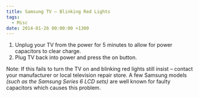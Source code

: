 ```yaml
---
title: Samsung TV – Blinking Red Lights
tags:
  - Misc
date: 2014-01-26 00:00:00 +1300
---
```


  1. Unplug your TV from the power for 5 minutes to allow for power capacitors to clear charge.
  2. Plug TV back into power and press the on button.

Note: If this fails to turn the TV on and blinking red lights still insist – contact your manufacturer or local television repair store. A few Samsung models _(such as the Samsung Series 6 LCD sets)_ are well known for faulty capacitors which causes this problem.
